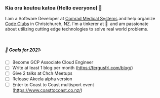 ### Kia ora koutou katoa (Hello everyone) 👋

I am a Software Developer at [Comrad Medical Systems](https://comrad.co.nz/) and help organize [Code Clubs](https://codeclub.nz/) in Christchurch, NZ. I'm a tinkerer at :yellow_heart:&ensp;and am passionate about utilizing cutting edge technologies to solve real world problems.

<br />

##### 🎯 Goals for 2021:
- [ ] Become GCP Associate Cloud Engineer
- [ ] Write at least 1 blog per month (https://fergusfrl.com/blog/)
- [ ] Give 2 talks at Chch Meetups
- [ ] Release Akeela alpha version
- [ ] Enter to Coast to Coast multisport event (https://www.coasttocoast.co.nz/)
